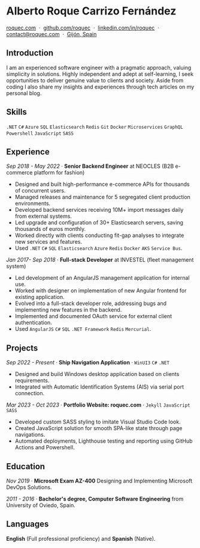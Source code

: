 # Alberto Roque Carrizo Fernández

<div>
<a href="https://roquec.com">roquec.com</a>&nbsp;&nbsp;·&nbsp;
<a href="https://github.com/roquec">github.com/roquec</a>&nbsp;&nbsp;·&nbsp;
<a href="https://www.linkedin.com/in/roquec">linkedin.com/in/roquec</a>&nbsp;&nbsp;·&nbsp;
<a href="mailto:contact@roquec.com">contact@roquec.com</a>&nbsp;&nbsp;·&nbsp;
<a href="https://maps.app.goo.gl/5ugmj2YVeL6EC6iC7">Gijón, Spain</a>
</div>

## Introduction

I am an experienced software engineer with a pragmatic approach, valuing simplicity in solutions. Highly independent and adept at self-learning, I seek opportunities to deliver genuine value to clients and society. Aside from coding I also share my insights and experiences through tech articles on my personal blog.

## Skills

`.NET` `C#` `Azure` `SQL` `Elasticsearch` `Redis` `Git` `Docker` `Microservices` `GraphQL`  `Powershell` `JavaScript` `SASS`

## Experience

_Sep 2018 - May 2022_ · **Senior Backend Engineer** at NEOCLES (B2B e-commerce platform for fashion)

* Designed and built high-performance e-commerce APIs for thousands of concurrent users.
* Managed releases and maintenance for 5 segregated client production environments.
* Developed backend services receiving 10M+ import messages daily from external systems.
* Led upgrade and configuration of 30+ Elasticsearch servers, saving thousands of euros monthly.
* Worked directly with clients conducting fit-gap analyses to integrate new services and features.
* Used `.NET` `C#` `SQL` `Elasticsearch` `Azure` `Redis` `Docker` `AKS` `Service Bus`.

_Jan 2017- Sep 2018_ · **Full-stack Developer** at INVESTEL (fleet management system)

* Led development of an AngularJS management application for internal use.
* Worked with designer on implementation of new Angular frontend for existing application.
* Evolved into a full-stack developer role, addressing bugs and implementing new features in the backend.
* Implemented and documented OAuth service for external client authentication.
* Used `AngularJS` `C#` `SQL` `.NET Framework` `Redis` `Mercurial`.

## Projects

_Sep 2022 - Present_ · **Ship Navigation Application** · `WinUI3` `C#` `.NET`
* Designed and build Windows desktop application based on clients requirements.
* Integrated with Automatic Identification Systems (AIS) via serial port connection.

_Mar 2023 - Oct 2023_ · **Portfolio Website: roquec.com** · `Jekyll` `JavaScript` `SASS`
* Developed custom SASS styling to imitate Visual Studio Code look.
* Created JavaScript solution for smooth SPA-like state through page navigations.
* Automated deployments, Lighthouse testing and reporting using GitHub Actions and Powershell.

## Education

_Nov 2019_ · **Microsoft Exam AZ-400** Designing and Implementing Microsoft DevOps Solutions.

_2011 - 2016_ · **Bachelor's degree, Computer Software Engineering** from University of Oviedo, Spain.

## Languages

**English** (Full professional proficiency) and **Spanish** (Native).